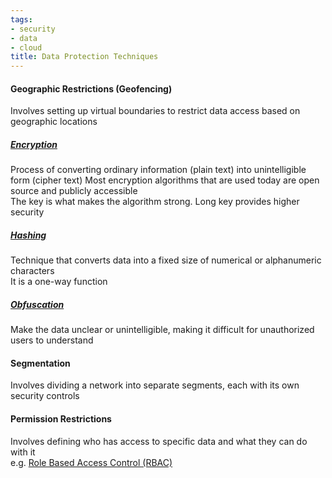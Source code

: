 ```yaml
---
tags:
- security
- data
- cloud
title: Data Protection Techniques
---
```


#### Geographic Restrictions (Geofencing)
Involves setting up virtual boundaries to restrict data access based on geographic locations

##### [Encryption](../../cryptography/cryptographic-solutions/encryption.md)
Process of converting ordinary information (plain text) into unintelligible form (cipher text) 
Most encryption algorithms that are used today are open source and publicly accessible  
The key is what makes the algorithm strong. Long key provides higher security  

##### [Hashing](../../cryptography/cryptographic-solutions/hashing.md)
Technique that converts data into a fixed size of numerical or alphanumeric characters  
It is a one-way function

##### [Obfuscation](../../cryptography/cryptographic-solutions/obfuscation.md)
Make the data unclear or unintelligible, making it difficult for unauthorized users to understand

#### Segmentation
Involves dividing a network into separate segments, each with its own security controls

#### Permission Restrictions
Involves defining who has access to specific data and what they can do with it  
e.g. [Role Based Access Control (RBAC)](../../../cloud-service-providers/azure/azure-security-services/role-based-access-control-rbac.md)
